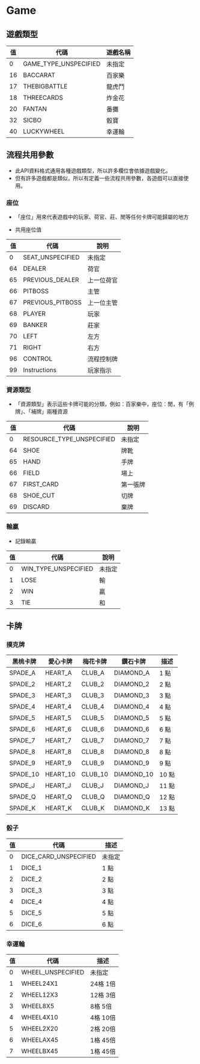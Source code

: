<!-- markdownlint-disable MD033 -->
# Game

## 遊戲類型

| 值 | 代碼 | 遊戲名稱 |
|---|------|----------|
| 0 | GAME_TYPE_UNSPECIFIED | 未指定 |
| 16 | BACCARAT | 百家樂 |
| 17 | THEBIGBATTLE | 龍虎鬥 |
| 18 | THREECARDS | 炸金花 |
| 20 | FANTAN | 番攤 |
| 32 | SICBO | 骰寶 |
| 40 | LUCKYWHEEL | 幸運輪 |

## 流程共用參數

* 此API資料格式通用各種遊戲類型，所以許多欄位會依據遊戲變化。
* 但有許多遊戲都是類似，所以有定義一些流程共用參數，各遊戲可以直接使用。

### 座位

* 「座位」用來代表遊戲中的玩家、荷官、莊、閒等任何卡牌可能歸屬的地方

* 共用座位值

| 值 | 代碼 | 說明 |
|---|------|------|
| 0 | SEAT_UNSPECIFIED | 未指定 |
| 64 | DEALER | 荷官 |
| 65 | PREVIOUS_DEALER | 上一位荷官 |
| 66 | PITBOSS | 主管 |
| 67 | PREVIOUS_PITBOSS | 上一位主管 |
| 68 | PLAYER | 玩家 |
| 69 | BANKER | 莊家 |
| 70 | LEFT | 左方 |
| 71 | RIGHT | 右方 |
| 96 | CONTROL | 流程控制牌 |
| 99 | Instructions | 玩家指示 |

### 資源類型

* 「資源類型」表示這些卡牌可能的分類，例如：百家樂中，座位：閒，有「例牌」、「補牌」兩種資源

| 值 | 代碼 | 說明 |
|---|------|------|
| 0 | RESOURCE_TYPE_UNSPECIFIED | 未指定 |
| 64 | SHOE | 牌靴 |
| 65 | HAND | 手牌 |
| 66 | FIELD | 場上 |
| 67 | FIRST_CARD | 第一張牌 |
| 68 | SHOE_CUT | 切牌 |
| 69 | DISCARD | 棄牌 |

### 輸贏

* 記錄輸贏

| 值 | 代碼 | 說明 |
|---|------|------|
| 0 | WIN_TYPE_UNSPECIFIED | 未指定 |
| 1 | LOSE | 輸 |
| 2 | WIN | 贏 |
| 3 | TIE | 和 |

## 卡牌

### 撲克牌

| 黑桃卡牌 | 愛心卡牌 | 梅花卡牌 | 鑽石卡牌 | 描述 |
|----------|----------|----------|----------|------|
| SPADE_A | HEART_A | CLUB_A | DIAMOND_A | 1 點 |
| SPADE_2 | HEART_2 | CLUB_2 | DIAMOND_2 | 2 點 |
| SPADE_3 | HEART_3 | CLUB_3 | DIAMOND_3 | 3 點 |
| SPADE_4 | HEART_4 | CLUB_4 | DIAMOND_4 | 4 點 |
| SPADE_5 | HEART_5 | CLUB_5 | DIAMOND_5 | 5 點 |
| SPADE_6 | HEART_6 | CLUB_6 | DIAMOND_6 | 6 點 |
| SPADE_7 | HEART_7 | CLUB_7 | DIAMOND_7 | 7 點 |
| SPADE_8 | HEART_8 | CLUB_8 | DIAMOND_8 | 8 點 |
| SPADE_9 | HEART_9 | CLUB_9 | DIAMOND_9 | 9 點 |
| SPADE_10 | HEART_10 | CLUB_10 | DIAMOND_10 | 10 點 |
| SPADE_J | HEART_J | CLUB_J | DIAMOND_J | 11 點 |
| SPADE_Q | HEART_Q | CLUB_Q | DIAMOND_Q | 12 點 |
| SPADE_K | HEART_K | CLUB_K | DIAMOND_K | 13 點 |

### 骰子

| 值 | 代碼 | 描述 |
|---|------|------|
| 0 | DICE_CARD_UNSPECIFIED | 未指定 |
| 1 | DICE_1 | 1 點 |
| 2 | DICE_2 | 2 點 |
| 3 | DICE_3 | 3 點 |
| 4 | DICE_4 | 4 點 |
| 5 | DICE_5 | 5 點 |
| 6 | DICE_6 | 6 點 |

### 幸運輪

| 值 | 代碼 | 描述 |
|---|------|------|
| 0 | WHEEL_UNSPECIFIED | 未指定 |
| 1 | WHEEL24X1 | 24格 1倍 |
| 2 | WHEEL12X3 | 12格 3倍 |
| 3 | WHEEL8X5 | 8格 5倍 |
| 4 | WHEEL4X10 | 4格 10倍 |
| 5 | WHEEL2X20 | 2格 20倍 |
| 6 | WHEELAX45 | 1格 45倍 |
| 7 | WHEELBX45 | 1格 45倍 |
